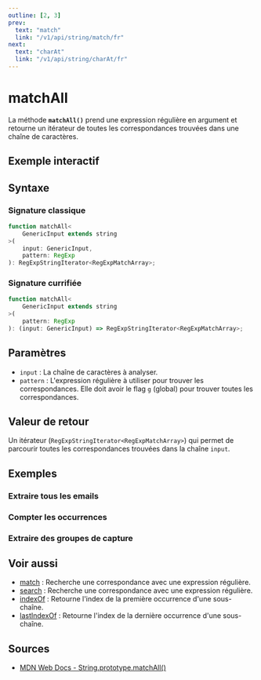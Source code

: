 ```yaml
---
outline: [2, 3]
prev:
  text: "match"
  link: "/v1/api/string/match/fr"
next:
  text: "charAt"
  link: "/v1/api/string/charAt/fr"
---
```


# matchAll

La méthode **`matchAll()`** prend une expression régulière en argument et retourne un itérateur de toutes les correspondances trouvées dans une chaîne de caractères.

## Exemple interactif

<MonacoTSEditor
  src="/v1/api/string/matchAll/examples/tryout.doc.ts"
  majorVersion="v1"
  height="200px"
/>

## Syntaxe

### Signature classique

```typescript
function matchAll<
	GenericInput extends string
>(
	input: GenericInput, 
	pattern: RegExp
): RegExpStringIterator<RegExpMatchArray>;
```

### Signature currifiée

```typescript
function matchAll<
	GenericInput extends string
>(
	pattern: RegExp
): (input: GenericInput) => RegExpStringIterator<RegExpMatchArray>;
```

## Paramètres

- `input` : La chaîne de caractères à analyser.
- `pattern` : L'expression régulière à utiliser pour trouver les correspondances. Elle doit avoir le flag `g` (global) pour trouver toutes les correspondances.

## Valeur de retour

Un itérateur (`RegExpStringIterator<RegExpMatchArray>`) qui permet de parcourir toutes les correspondances trouvées dans la chaîne `input`.

## Exemples

### Extraire tous les emails

<MonacoTSEditor
  src="/v1/api/string/matchAll/examples/extractEmails.doc.ts"
  majorVersion="v1"
  height="240px"
/>

### Compter les occurrences

<MonacoTSEditor
  src="/v1/api/string/matchAll/examples/countOccurrences.doc.ts"
  majorVersion="v1"
  height="180px"
/>

### Extraire des groupes de capture

<MonacoTSEditor
  src="/v1/api/string/matchAll/examples/extractGroups.doc.ts"
  majorVersion="v1"
  height="220px"
/>

## Voir aussi

- [match](/v1/api/string/match/fr) : Recherche une correspondance avec une expression régulière.
- [search](/v1/api/string/search/fr) : Recherche une correspondance avec une expression régulière.
- [indexOf](/v1/api/string/indexOf/fr) : Retourne l'index de la première occurrence d'une sous-chaîne.
- [lastIndexOf](/v1/api/string/lastIndexOf/fr) : Retourne l'index de la dernière occurrence d'une sous-chaîne.

## Sources

- [MDN Web Docs - String.prototype.matchAll()](https://developer.mozilla.org/fr-FR/docs/Web/JavaScript/Reference/Global_Objects/String/matchAll)
